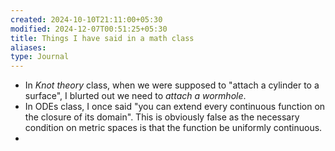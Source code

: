 ```yaml
---
created: 2024-10-10T21:11:00+05:30
modified: 2024-12-07T00:51:25+05:30
title: Things I have said in a math class
aliases: 
type: Journal
---
```


- In _Knot theory_ class, when we were supposed to  "attach a cylinder to a surface", I blurted out we need to *attach a wormhole*.
- In ODEs class, I once said "you can extend every continuous function on the closure of its domain". This is obviously false as the necessary condition on metric spaces is that the function be uniformly continuous.
-

